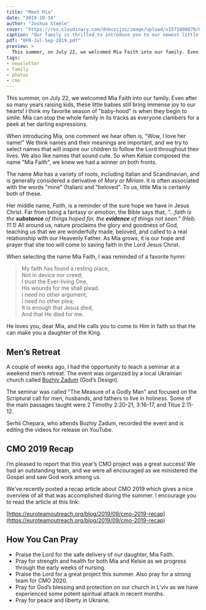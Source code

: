 ```yaml
---
title: "Meet Mia"
date: "2019-10-14"
author: "Joshua Steele"
cover: "https://res.cloudinary.com/dnkvsijzu/image/upload/v1571808070/OFReport/2019-10-14-meet-mia/mia-cover-1200-630_s1fflh.jpg"
caption: "Our family is thrilled to introduce you to our newest little girl. Say hello to Mia Faith!"
pdf: "OFR-Jul-Sep-2019.pdf"
preview: >
  This summer, on July 22, we welcomed Mia Faith into our family. Even after so many years raising kids, these little babies still bring immense joy to our hearts! I think my favorite season of "baby-hood" is when they begin to smile. Mia can stop the whole family in its tracks as everyone clambers for a peek at her darling expressions.
tags:
- newsletter
- family
- photos
- cmo
---
```


This summer, on July 22, we welcomed Mia Faith into our family. Even after so many years raising kids, these little babies still bring immense joy to our hearts! I think my favorite season of "baby-hood" is when they begin to smile. Mia can stop the whole family in its tracks as everyone clambers for a peek at her darling expressions.

<article-callout content="OFR-Jul-Sep-2019.pdf" :download="true" />

When introducing Mia, one comment we hear often is, "Wow, I love her name!" We think names and their meanings are important, and we try to select names that will inspire our children to follow the Lord throughout their lives. We also like names that sound cute. So when Kelsie composed the name "Mia Faith", we knew we had a winner on both fronts.

The name *Mia* has a variety of roots, including Italian and Scandinavian, and is generally considered a derivative of *Mary* or *Miriam*. It is often associated with the words "mine" (Italian) and "beloved". To us, little Mia is certainly both of these.

Her middle name, *Faith*, is a reminder of the sure hope we have in Jesus Christ. Far from being a fantasy or emotion, the Bible says that, *"...faith is the **substance** of things hoped for, the **evidence** of things not seen." (Heb. 11:1)* All around us, nature proclaims the glory and goodness of God, teaching us that we are wonderfully made, beloved, and called to a real relationship with our Heavenly Father. As Mia grows, it is our hope and prayer that she too will come to saving faith in the Lord Jesus Christ.

When selecting the name Mia Faith, I was reminded of a favorite hymn:

> My faith has found a resting place,   
> Not in device nor creed;   
> I trust the Ever-living One,   
> His wounds for me shall plead.   
> I need no other argument,   
> I need no other plea;   
> It is enough that Jesus died,   
> And that He died for me.

He loves you, dear Mia, and He calls you to come to Him in faith so that He can make you a daughter of the King.

## Men’s Retreat

A couple of weeks ago, I had the opportunity to teach a seminar at a weekend men’s retreat. The event was organized by a local Ukrainian church called [Bozhiy Zadum](https://www.facebook.com/gods.design.lviv/) (God’s Design).

<article-image publicId="OFReport/2019-10-14-meet-mia/mens-seminar_glmyvt.jpg" width="768" caption="A group photo at the conclusion of the recent men’s retreat organized by &ldquo;God’s Design Church&rdquo;"/>

The seminar was called "The Measure of a Godly Man" and focused on the Scriptural call for men, husbands, and fathers to live in holiness. Some of the main passages taught were 2 Timothy 2:20-21, 3:16-17, and Titus 2:11-12.

Serhii Chepara, who attends Bozhiy Zadum, recorded the event and is editing the videos for release on YouTube.

## CMO 2019 Recap

I’m pleased to report that this year’s CMO project was a great success! We had an outstanding team, and we were all encouraged as we ministered the Gospel and saw God work among us.

We’ve recently posted a recap article about CMO 2019 which gives a nice overview of all that was accomplished during the summer. I encourage you to read the article at this link:

[https://euroteamoutreach.org/blog/2019/09/cmo-2019-recap](https://euroteamoutreach.org/blog/2019/09/cmo-2019-recap)

<article-image publicId="OFReport/2019-10-14-meet-mia/cmo-2019-team_dqkrmn.jpg" width="768" caption="The CMO 2019 team"/>

## How You Can Pray

* Praise the Lord for the safe delivery of our daughter, Mia Faith.
* Pray for strength and health for both Mia and Kelsie as we progress through the early weeks of nursing.
* Praise the Lord for a great project this summer. Also pray for a strong team for CMO 2020.
* Pray for God’s blessing and protection on our church in L’viv as we have experienced some potent spiritual attack in recent months.
* Pray for peace and liberty in Ukraine.

<article-callout content="Keep scrolling for more photos from our family and ministry!" />

<article-image publicId="OFReport/2019-10-14-meet-mia/mama-mia-bath-towel_nqbwzv.jpg" width="768" caption="Mia gets a bath. ❤️"/>

<article-image publicId="OFReport/2019-10-14-meet-mia/first-family-photo_wl7wuh.jpg" width="768" caption="This is our first family photo with Mia! If we look a little haggard, it's because we just walked in from the hospital. 😌"/>

<article-image publicId="OFReport/2019-10-14-meet-mia/abby-mia_yttctl.jpg" height="768" caption="Abby and Mia"/>

<article-image publicId="OFReport/2019-10-14-meet-mia/baba-at-airport_ozzvhu.jpg" width="768" caption="Baba's arrival at the L'viv airport was like a family holiday!"/>

<article-image publicId="OFReport/2019-10-14-meet-mia/kathryn-mia_jyethq.jpg" height="768" caption="Kathryn and Mia"/>

<article-image publicId="OFReport/2019-10-14-meet-mia/baba-helps-school_yrjuvr.jpg" width="768" caption="Baba was a great help at keeping the kids on track with school."/>

<article-image publicId="OFReport/2019-10-14-meet-mia/bohdana-mia_bgalmm.jpg" height="768" caption="Our dear nanny, Bohdana, is like a second mom to our kids. She's not only a tremendous help to Kelsie, but also an outstanding example of Godly womanhood for our daughters."/>

<article-image publicId="OFReport/2019-10-14-meet-mia/baba-stroller-david_rsnqat.jpg" height="768" caption="David enjoys some stroller time with Baba during a family walk at a park near our home in L'viv."/>

<article-image publicId="OFReport/2019-10-14-meet-mia/dad-mia-hostpital_zdndom.jpg" height="768" caption="Daddy gets some &ldquo;Mia-time&rdquo; at the hostpital."/>

<article-image publicId="OFReport/2019-10-14-meet-mia/david-holds-mia_rj6s9m.jpg" height="768" caption="Not the baby anymore! David is now a big brother!"/>

<article-image publicId="OFReport/2019-10-14-meet-mia/rebekah-baba_g1y3w3.jpg" width="768" caption="Rebekah and Baba at McDonald's"/>
